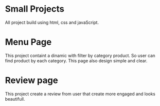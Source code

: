 # Small Projects

All project build using html, css and javaScript. 

# Menu Page
This project containt a dinamic with filter by category product. So user can find product by each category. This page also design simple and clear.

# Review page
This project create a review from user that create more engaged and looks beautifull.